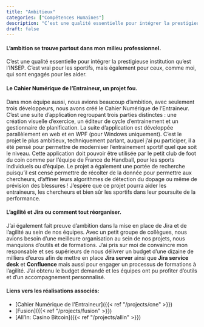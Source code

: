 ```yaml
---
title: "Ambitieux"
categories: ["Compétences Humaines"]
description: "C’est une qualité essentielle pour intégrer la prestigieuse institution qu’est l’INSEP. C’est vrai pour les sportifs, mais également pour ceux, comme moi, qui sont engagés pour les aider."
draft: false
---
```


#### L’ambition se trouve partout dans mon milieu professionnel.

C’est une qualité essentielle pour intégrer la prestigieuse institution qu’est l’INSEP. C’est vrai pour les sportifs, mais également pour ceux, comme moi, qui sont engagés pour les aider.

#### Le Cahier Numérique de l’Entraineur, un projet fou.

Dans mon équipe aussi, nous avions beaucoup d’ambition, avec seulement trois développeurs, nous avons créé le Cahier Numérique de l’Entraineur. C’est une suite d’application regroupant trois parties distinctes : une création visuelle d’exercice, un éditeur de cycle d’entrainement et un gestionnaire de planification. La suite d’application est développée parallèlement en web et en WPF (pour Windows uniquement). C’est le projet le plus ambitieux, techniquement parlant, auquel j’ai pu participer, il a été pensé pour permettre de moderniser l’entrainement sportif quel que soit le niveau. Cette application doit pouvoir être utilisée par le petit club de foot du coin comme par l’équipe de France de Handball, pour les sports individuels ou d’équipe. Le projet a également une portée de recherche puisqu’il est censé permettre de récolter de la donnée pour permettre aux chercheurs, d’affiner leurs algorithmes de détection du dopage ou même de prévision des blessures ! J’espère que ce projet pourra aider les entraineurs, les chercheurs et bien sûr les sportifs dans leur poursuite de la performance.

#### L’agilité et Jira ou comment tout réorganiser.

J’ai également fait preuve d’ambition dans la mise en place de Jira et de l’agilité au sein de nos équipes. Avec un petit groupe de collègues, nous avions besoin d’une meilleure organisation au sein de nos projets, nous manquions d’outils et de formations. J’ai pris sur moi de convaincre mon responsable et ses supérieurs de nous délivrer un budget d’une dizaine de milliers d’euros afin de mettre en place **Jira server** ainsi que **Jira service desk** et **Confluence** mais aussi pour engager un processus de formations à l’agilité. J’ai obtenu le budget demandé et les équipes ont pu profiter d’outils et d’un accompagnement personnalisé. 

#### Liens vers les réalisations associés:
- [Cahier Numérique de l'Entraineur]({{< ref "/projects/cne" >}}) 
- [Fusion]({{< ref "/projects/fusion" >}})
- [All’In: Casino Bitcoin]({{< ref "/projects/allin" >}})